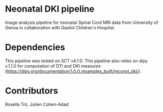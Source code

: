 # Neonatal DKI pipeline 
Image analysis pipeline for neonatal Spinal Cord MRI data from University of Genoa in collaboration with Gaslini Children's Hospital.
# Dependencies 
This pipeline was tested on SCT v4.1.0. This pipeline also relies on dipy v.1.1.0 for computation of DTI and DKI measures (https://dipy.org/documentation/1.0.0./examples_built/reconst_dki/).
# Contributors
Rosella Trò, Julien Cohen-Adad
